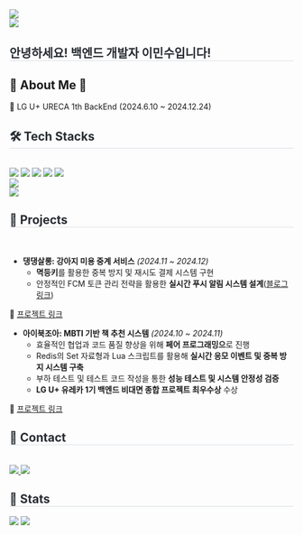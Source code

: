 <!--
**99MinSu/99MinSu** is a ✨ _special_ ✨ repository because its `README.md` (this file) appears on your GitHub profile.

Here are some ideas to get you started:

- 🔭 I’m currently working on ...
- 🌱 I’m currently learning ...
- 👯 I’m looking to collaborate on ...
- 🤔 I’m looking for help with ...
- 💬 Ask me about ...
- 📫 How to reach me: ...
- 😄 Pronouns: ...
- ⚡ Fun fact: ...
-->
<div>
    <img src="https://capsule-render.vercel.app/api?type=waving&color=13a0e7&height=120&text=&animation=fadeIn&fontColor=000000&fontSize=70" />
    </div>
    <a href="https://hits.seeyoufarm.com"><img src="https://hits.seeyoufarm.com/api/count/incr/badge.svg?url=https%3A%2F%2Fgithub.com%2F99MinSu&count_bg=%2380A9D3&title_bg=%231B1A1A&icon=tapas.svg&icon_color=%23E7E7E7&title=Visit&edge_flat=false"/></a>
    <div> 
    <h2 style="border-bottom: 1px solid #d8dee4; color: #282d33;"> 안녕하세요! 백엔드 개발자 이민수입니다! </h2>  
    <div style="font-weight: 700; font-size: 15px; text-align: center; color: #282d33;">  </div> 
    </div>
    <div>
    <h2>🤗 About Me 🤗</h2>
    <p>
    💯 LG U+ URECA 1th BackEnd (2024.6.10 ~ 2024.12.24)
    <h2 style="border-bottom: 1px solid #d8dee4; color: #282d33;"> 🛠️ Tech Stacks </h2> <br> 
    <div style="margin: 0 auto;> <img src="https://img.shields.io/badge/Java-007396?style=plastic&logo=Java&logoColor=white">
          <img src="https://img.shields.io/badge/Java-007396?style=plastic&logo=Java&logoColor=white"> 
          <img src="https://img.shields.io/badge/Spring-6DB33F?style=plastic&logo=Java&logoColor=white">        
          <img src="https://img.shields.io/badge/MySQL-4479A1?style=plastic&logo=MySQL&logoColor=white">
          <img src="https://img.shields.io/badge/Node.js-339933?style=plastic&logo=Node.js&logoColor=white">
          <img src="https://img.shields.io/badge/Express-000000?style=plastic&logo=Express&logoColor=white">
          <br><img src="https://img.shields.io/badge/Javascript-F7DF1E?style=plastic&logo=Javascript&logoColor=white">    
          <br><img src="https://img.shields.io/badge/Slack-4A154B?style=plastic&logo=Slack&logoColor=white">
          </div>
    </div>
    <div>
 <h2 style="border-bottom: 1px solid #d8dee4; color: #282d33;"> 💼 Projects  </h2> <br> 
        
- **댕댕살롱: 강아지 미용 중계 서비스** *(2024.11 ~ 2024.12)*  
    - **멱등키**를 활용한 중복 방지 및 재시도 결제 시스템 구현  
    - 안정적인 FCM 토큰 관리 전략을 활용한 **실시간 푸시 알림 시스템 설계**([블로그 링크](https://dlalstn1023.tistory.com/24))
 
 🔗 [프로젝트 링크](https://github.com/Ureca-Dangdang-salon/dang_server)

- **아이북조아: MBTI 기반 책 추천 시스템** *(2024.10 ~ 2024.11)*
    - 효율적인 협업과 코드 품질 향상을 위해 **페어 프로그래밍으**로 진행
    - Redis의 Set 자료형과 Lua 스크립트를 활용해 **실시간 응모 이벤트 및 중복 방지 시스템 구축**  
    - 부하 테스트 및 테스트 코드 작성을 통한 **성능 테스트 및 시스템 안정성 검증**  
    - **LG U+ 유레카 1기 백엔드 비대면 종합 프로젝트 최우수상** 수상
    
 🔗 [프로젝트 링크](https://github.com/ureca-Integrated/backend)
 
 <h2 style="border-bottom: 1px solid #d8dee4; color: #282d33;"> 💬 Contact  </h2> <br> 
    <div> <a href=mailto:kyoon1023@gmail.com> <img src="https://img.shields.io/badge/Gmail-EA4335?style=plastic&logo=Gmail&logoColor=white&link=mailto:kyoon1023@gmail.com"> </a>
          <a href=https://dlalstn1023.tistory.com><img src="https://img.shields.io/badge/Tistory-000000?style=plastic&logo=Tistory&logoColor=white&link=https://dlalstn1023.tistory.com"></a>
    </div>  
    </div>
    <div> 
    <h2 style="border-bottom: 1px solid #d8dee4; color: #282d33;"> 🏅 Stats </h2> 
    <div> <img src="https://github-readme-stats.vercel.app/api?username=99MinSu&theme=ambient_gradient">
          <a href="https://solved.ac/profile/dlalstn1023"><img src="http://mazassumnida.wtf/api/v2/generate_badge?boj=dlalstn1023"></a>
    </div>
</div>
    
    
